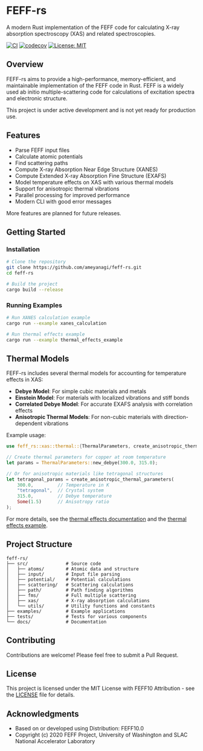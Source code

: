 # FEFF-rs

A modern Rust implementation of the FEFF code for calculating X-ray absorption spectroscopy (XAS) and related spectroscopies.

[![CI](https://github.com/ameyanagi/feff-rs/actions/workflows/ci.yml/badge.svg)](https://github.com/ameyanagi/feff-rs/actions/workflows/ci.yml)
[![codecov](https://codecov.io/gh/ameyanagi/feff-rs/branch/main/graph/badge.svg)](https://codecov.io/gh/ameyanagi/feff-rs)
[![License: MIT](https://img.shields.io/badge/License-MIT-yellow.svg)](https://opensource.org/licenses/MIT)

## Overview

FEFF-rs aims to provide a high-performance, memory-efficient, and maintainable implementation of the FEFF code in Rust. FEFF is a widely used ab initio multiple-scattering code for calculations of excitation spectra and electronic structure.

This project is under active development and is not yet ready for production use.

## Features

- Parse FEFF input files
- Calculate atomic potentials
- Find scattering paths
- Compute X-ray Absorption Near Edge Structure (XANES)
- Compute Extended X-ray Absorption Fine Structure (EXAFS)
- Model temperature effects on XAS with various thermal models
- Support for anisotropic thermal vibrations
- Parallel processing for improved performance
- Modern CLI with good error messages

More features are planned for future releases.

## Getting Started

### Installation

```bash
# Clone the repository
git clone https://github.com/ameyanagi/feff-rs.git
cd feff-rs

# Build the project
cargo build --release
```

### Running Examples

```bash
# Run XANES calculation example
cargo run --example xanes_calculation

# Run thermal effects example
cargo run --example thermal_effects_example
```

## Thermal Models

FEFF-rs includes several thermal models for accounting for temperature effects in XAS:

- **Debye Model**: For simple cubic materials and metals
- **Einstein Model**: For materials with localized vibrations and stiff bonds
- **Correlated Debye Model**: For accurate EXAFS analysis with correlation effects
- **Anisotropic Thermal Models**: For non-cubic materials with direction-dependent vibrations

Example usage:

```rust
use feff_rs::xas::thermal::{ThermalParameters, create_anisotropic_thermal_parameters};

// Create thermal parameters for copper at room temperature 
let params = ThermalParameters::new_debye(300.0, 315.0);

// Or for anisotropic materials like tetragonal structures
let tetragonal_params = create_anisotropic_thermal_parameters(
    300.0,         // Temperature in K
    "tetragonal",  // Crystal system
    315.0,         // Debye temperature
    Some(1.5)      // Anisotropy ratio
);
```

For more details, see the [thermal effects documentation](docs/thermal_effects.md) and the [thermal effects example](docs/thermal_effects_example.md).

## Project Structure

```
feff-rs/
├── src/              # Source code
│   ├── atoms/        # Atomic data and structure
│   ├── input/        # Input file parsing
│   ├── potential/    # Potential calculations
│   ├── scattering/   # Scattering calculations
│   ├── path/         # Path finding algorithms
│   ├── fms/          # Full multiple scattering
│   ├── xas/          # X-ray absorption calculations
│   └── utils/        # Utility functions and constants
├── examples/         # Example applications
├── tests/            # Tests for various components
└── docs/             # Documentation
```

## Contributing

Contributions are welcome! Please feel free to submit a Pull Request.

## License

This project is licensed under the MIT License with FEFF10 Attribution - see the [LICENSE](LICENSE) file for details.

## Acknowledgments

- Based on or developed using Distribution: FEFF10.0
- Copyright (c) 2020 FEFF Project, University of Washington and SLAC National Accelerator Laboratory
